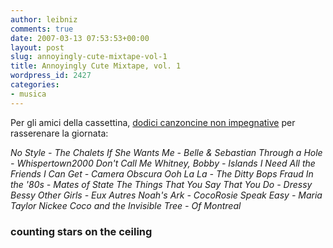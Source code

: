 ```yaml
---
author: leibniz
comments: true
date: 2007-03-13 07:53:53+00:00
layout: post
slug: annoyingly-cute-mixtape-vol-1
title: Annoyingly Cute Mixtape, vol. 1
wordpress_id: 2427
categories:
- musica
---
```


Per gli amici della cassettina, [dodici canzoncine non impegnative](http://countingstarsontheceiling.blogspot.com/2007/03/mixtape-annoyingly-cute.html) per rasserenare la giornata:

_No Style - The Chalets
If She Wants Me - Belle & Sebastian
Through a Hole - Whispertown2000
Don't Call Me Whitney, Bobby - Islands
I Need All the Friends I Can Get - Camera Obscura
Ooh La La - The Ditty Bops
Fraud In the '80s - Mates of State
The Things That You Say That You Do - Dressy Bessy
Other Girls - Eux Autres
Noah's Ark - CocoRosie
Speak Easy - Maria Taylor
Nickee Coco and the Invisible Tree - Of Montreal_


### counting stars on the ceiling
